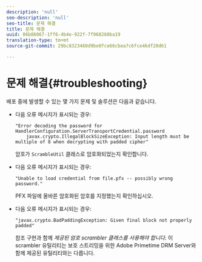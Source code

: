 ```yaml
---
description: 'null'
seo-description: 'null'
seo-title: 문제 해결
title: 문제 해결
uuid: 06b86067-1ff6-4b4e-922f-7f968260ba19
translation-type: tm+mt
source-git-commit: 29bc8323460d9be0fce66cbea7c6fce46df20d61

---
```



# 문제 해결{#troubleshooting}

배포 중에 발생할 수 있는 몇 가지 문제 및 솔루션은 다음과 같습니다.

* 다음 오류 메시지가 표시되는 경우:

   ```
   "Error decoding the password for HandlerConfiguration.ServerTransportCredential.password  
       javax.crypto.IllegalBlockSizeException: Input length must be multiple of 8 when decrypting with padded cipher"
   ```

   암호가 `ScrambleUtil` 클래스로 암호화되었는지 확인합니다.

* 다음 오류 메시지가 표시되는 경우:

   ```
   "Unable to load credential from file.pfx -- possibly wrong password."
   ```

   PFX 파일에 올바른 암호화된 암호를 지정했는지 확인하십시오.

* 다음 오류 메시지가 표시되는 경우:

   ```
   "javax.crypto.BadPaddingException: Given final block not properly padded"
   ```

   참조 구현과 함께 *제공된 암호 scrambler 클래스를 사용해야 합니다*. 이 scrambler 유틸리티는 보호 스트리밍을 위한 Adobe Primetime DRM Server와 함께 제공된 유틸리티와는 다릅니다.

